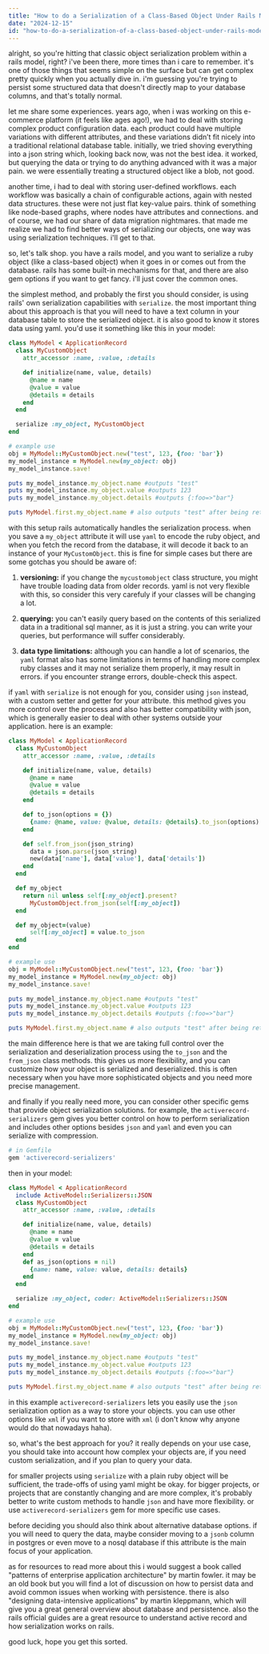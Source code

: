 ```yaml
---
title: "How to do a Serialization of a Class-Based Object Under Rails Model?"
date: "2024-12-15"
id: "how-to-do-a-serialization-of-a-class-based-object-under-rails-model"
---
```


alright, so you're hitting that classic object serialization problem within a rails model, right? i've been there, more times than i care to remember. it's one of those things that seems simple on the surface but can get complex pretty quickly when you actually dive in. i'm guessing you're trying to persist some structured data that doesn't directly map to your database columns, and that's totally normal.

let me share some experiences. years ago, when i was working on this e-commerce platform (it feels like ages ago!), we had to deal with storing complex product configuration data. each product could have multiple variations with different attributes, and these variations didn’t fit nicely into a traditional relational database table. initially, we tried shoving everything into a json string which, looking back now, was not the best idea. it worked, but querying the data or trying to do anything advanced with it was a major pain. we were essentially treating a structured object like a blob, not good.

another time, i had to deal with storing user-defined workflows. each workflow was basically a chain of configurable actions, again with nested data structures. these were not just flat key-value pairs. think of something like node-based graphs, where nodes have attributes and connections. and of course, we had our share of data migration nightmares. that made me realize we had to find better ways of serializing our objects, one way was using serialization techniques. i'll get to that.

so, let's talk shop. you have a rails model, and you want to serialize a ruby object (like a class-based object) when it goes in or comes out from the database. rails has some built-in mechanisms for that, and there are also gem options if you want to get fancy. i'll just cover the common ones.

the simplest method, and probably the first you should consider, is using rails' own serialization capabilities with `serialize`. the most important thing about this approach is that you will need to have a text column in your database table to store the serialized object. it is also good to know it stores data using yaml. you'd use it something like this in your model:

```ruby
class MyModel < ApplicationRecord
  class MyCustomObject
    attr_accessor :name, :value, :details

    def initialize(name, value, details)
      @name = name
      @value = value
      @details = details
    end
  end

  serialize :my_object, MyCustomObject
end

# example use
obj = MyModel::MyCustomObject.new("test", 123, {foo: 'bar'})
my_model_instance = MyModel.new(my_object: obj)
my_model_instance.save!

puts my_model_instance.my_object.name #outputs "test"
puts my_model_instance.my_object.value #outputs 123
puts my_model_instance.my_object.details #outputs {:foo=>"bar"}

puts MyModel.first.my_object.name # also outputs "test" after being retrieved from the database
```

with this setup rails automatically handles the serialization process. when you save a `my_object` attribute it will use `yaml` to encode the ruby object, and when you fetch the record from the database, it will decode it back to an instance of your `MyCustomObject`. this is fine for simple cases but there are some gotchas you should be aware of:

1.  **versioning:** if you change the `mycustomobject` class structure, you might have trouble loading data from older records. yaml is not very flexible with this, so consider this very carefuly if your classes will be changing a lot.

2.  **querying:** you can't easily query based on the contents of this serialized data in a traditional sql manner, as it is just a string. you can write your queries, but performance will suffer considerably.

3. **data type limitations:** although you can handle a lot of scenarios, the `yaml` format also has some limitations in terms of handling more complex ruby classes and it may not serialize them properly, it may result in errors. if you encounter strange errors, double-check this aspect.

if `yaml` with `serialize` is not enough for you, consider using `json` instead, with a custom setter and getter for your attribute. this method gives you more control over the process and also has better compatibility with json, which is generally easier to deal with other systems outside your application. here is an example:

```ruby
class MyModel < ApplicationRecord
  class MyCustomObject
    attr_accessor :name, :value, :details

    def initialize(name, value, details)
      @name = name
      @value = value
      @details = details
    end

    def to_json(options = {})
      {name: @name, value: @value, details: @details}.to_json(options)
    end

    def self.from_json(json_string)
      data = json.parse(json_string)
      new(data['name'], data['value'], data['details'])
    end
  end

  def my_object
    return nil unless self[:my_object].present?
      MyCustomObject.from_json(self[:my_object])
  end

  def my_object=(value)
      self[:my_object] = value.to_json
  end
end

# example use
obj = MyModel::MyCustomObject.new("test", 123, {foo: 'bar'})
my_model_instance = MyModel.new(my_object: obj)
my_model_instance.save!

puts my_model_instance.my_object.name #outputs "test"
puts my_model_instance.my_object.value #outputs 123
puts my_model_instance.my_object.details #outputs {:foo=>"bar"}

puts MyModel.first.my_object.name # also outputs "test" after being retrieved from the database
```

the main difference here is that we are taking full control over the serialization and deserialization process using the `to_json` and the `from_json` class methods. this gives us more flexibility, and you can customize how your object is serialized and deserialized. this is often necessary when you have more sophisticated objects and you need more precise management.

and finally if you really need more, you can consider other specific gems that provide object serialization solutions. for example, the `activerecord-serializers` gem gives you better control on how to perform serialization and includes other options besides `json` and `yaml` and even you can serialize with compression.

```ruby
# in Gemfile
gem 'activerecord-serializers'
```

then in your model:

```ruby
class MyModel < ApplicationRecord
  include ActiveModel::Serializers::JSON
  class MyCustomObject
    attr_accessor :name, :value, :details

    def initialize(name, value, details)
      @name = name
      @value = value
      @details = details
    end
    def as_json(options = nil)
      {name: name, value: value, details: details}
    end
  end

  serialize :my_object, coder: ActiveModel::Serializers::JSON
end

# example use
obj = MyModel::MyCustomObject.new("test", 123, {foo: 'bar'})
my_model_instance = MyModel.new(my_object: obj)
my_model_instance.save!

puts my_model_instance.my_object.name #outputs "test"
puts my_model_instance.my_object.value #outputs 123
puts my_model_instance.my_object.details #outputs {:foo=>"bar"}

puts MyModel.first.my_object.name # also outputs "test" after being retrieved from the database
```

in this example `activerecord-serializers` lets you easily use the `json` serialization option as a way to store your objects. you can use other options like `xml` if you want to store with `xml` (i don't know why anyone would do that nowadays haha).

so, what's the best approach for you? it really depends on your use case, you should take into account how complex your objects are, if you need custom serialization, and if you plan to query your data.

for smaller projects using `serialize` with a plain ruby object will be sufficient, the trade-offs of using yaml might be okay. for bigger projects, or projects that are constantly changing and are more complex, it's probably better to write custom methods to handle `json` and have more flexibility. or use `activerecord-serializers` gem for more specific use cases.

before deciding you should also think about alternative database options. if you will need to query the data, maybe consider moving to a `jsonb` column in postgres or even move to a nosql database if this attribute is the main focus of your application.

as for resources to read more about this i would suggest a book called "patterns of enterprise application architecture" by martin fowler. it may be an old book but you will find a lot of discussion on how to persist data and avoid common issues when working with persistence. there is also "designing data-intensive applications" by martin kleppmann, which will give you a great general overview about database and persistence. also the rails official guides are a great resource to understand active record and how serialization works on rails.

good luck, hope you get this sorted.
